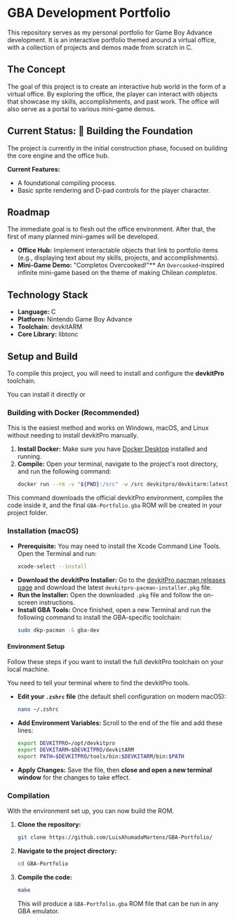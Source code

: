 # GBA Development Portfolio

This repository serves as my personal portfolio for Game Boy Advance development. It is an interactive portfolio themed around a virtual office, with a collection of projects and demos made from scratch in C.

## The Concept

The goal of this project is to create an interactive hub world in the form of a virtual office. By exploring the office, the player can interact with objects that showcase my skills, accomplishments, and past work. The office will also serve as a portal to various mini-game demos.

## Current Status: 🚧 Building the Foundation

The project is currently in the initial construction phase, focused on building the core engine and the office hub.

**Current Features:**
* A foundational compiling process.
* Basic sprite rendering and D-pad controls for the player character.

## Roadmap

The immediate goal is to flesh out the office environment. After that, the first of many planned mini-games will be developed.

* **Office Hub:** Implement interactable objects that link to portfolio items (e.g., displaying text about my skills, projects, and accomplishments).
* **Mini-Game Demo:** "Completos Overcooked!"** An `Overcooked`-inspired infinite mini-game based on the theme of making Chilean *completos*.

## Technology Stack

* **Language:** C
* **Platform:** Nintendo Game Boy Advance
* **Toolchain:** devkitARM
* **Core Library:** libtonc

## Setup and Build

To compile this project, you will need to install and configure the **devkitPro** toolchain.

You can install it directly or 

### Building with Docker (Recommended)

This is the easiest method and works on Windows, macOS, and Linux without needing to install devkitPro manually.

1.  **Install Docker:** Make sure you have [Docker Desktop](https://www.docker.com/products/docker-desktop/) installed and running.
2.  **Compile:** Open your terminal, navigate to the project's root directory, and run the following command:
    ```bash
    docker run --rm -v "${PWD}:/src" -w /src devkitpro/devkitarm:latest make
    ```
This command downloads the official devkitPro environment, compiles the code inside it, and the final `GBA-Portfolio.gba` ROM will be created in your project folder.

### Installation (macOS)

* **Prerequisite:** You may need to install the Xcode Command Line Tools. Open the Terminal and run:
    ```bash
    xcode-select --install
    ```
* **Download the devkitPro Installer:** Go to the [devkitPro pacman releases page](https://github.com/devkitPro/pacman/releases) and download the latest `devkitpro-pacman-installer.pkg` file.
* **Run the Installer:** Open the downloaded `.pkg` file and follow the on-screen instructions.
* **Install GBA Tools:** Once finished, open a new Terminal and run the following command to install the GBA-specific toolchain:
    ```bash
    sudo dkp-pacman -S gba-dev
    ```

#### Environment Setup

Follow these steps if you want to install the full devkitPro toolchain on your local machine.

You need to tell your terminal where to find the devkitPro tools.

* **Edit your `.zshrc` file** (the default shell configuration on modern macOS):
    ```bash
    nano ~/.zshrc
    ```
* **Add Environment Variables:** Scroll to the end of the file and add these lines:
    ```bash
    export DEVKITPRO=/opt/devkitpro
    export DEVKITARM=$DEVKITPRO/devkitARM
    export PATH=$DEVKITPRO/tools/bin:$DEVKITARM/bin:$PATH
    ```
* **Apply Changes:** Save the file, then **close and open a new terminal window** for the changes to take effect.

### Compilation

With the environment set up, you can now build the ROM.

1.  **Clone the repository:**
    ```bash
    git clone https://github.com/LuisAhumadaMartens/GBA-Portfolio/
    ```
2.  **Navigate to the project directory:**
    ```bash
    cd GBA-Portfolio
    ```
3.  **Compile the code:**
    ```bash
    make
    ```
    This will produce a `GBA-Portfolio.gba` ROM file that can be run in any GBA emulator.